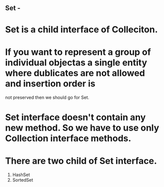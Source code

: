 ## Set - 
# Set is a child interface of Colleciton.

# If you want to represent a group of individual objectas a single entity where dublicates are not allowed and insertion order is 
not preserved then we should go for Set.
# Set interface doesn't contain any new method. So we have to use only Collection interface methods. 

# There are two child of Set interface.

1. HashSet
2. SortedSet


